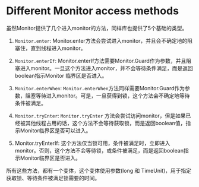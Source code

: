 # Different Monitor access methods
虽然Monitor提供了几个进入monitor的方法，同样库也提供了5个基础的类型。
1. `Monitor.enter`: Monitor.enter方法会尝试进入monitor，并且会不确定地的阻塞住，直到线程进入monitor。

2. `Monitor.enterIf`: Monitor.enterIf方法需要Monitor.Guard作为参数，并且阻塞进入monitor。一旦这个方法进入monitor，并不会等待条件满足，而是返回boolean指示Monitor 临界区是否进入。

3. `Monitor.enterWhen`: `Monitor.enterWhen`方法同样需要Monitor.Guard作为参数，阻塞等待进入monitor。可是，一旦获得到锁，这个方法会不确定地等待条件被满足。
4. `Monitor.tryEnter`: `Monitor.tryEnter` 方法会尝试访问monitor，但是如果已经被其他线程占用的话，这个方法不会等待获取锁，而是返回boolean值，指示Monitor临界区是否可以进入。
5. Monitor.tryEnterIf: 这个方法仅当锁可用，条件被满足时，立即进入monitor。否则，这个方法不会等待锁，或条件被满足，而是返回boolean指示Monitor临界区是否进入。

所有这些方法，都有一个变体，这个变体使用参数(long 和 TimeUnit)，用于指定获取锁、等待条件被满足锁需要的时间。
